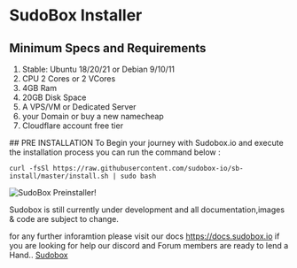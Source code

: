 # SudoBox Installer

## Minimum Specs and Requirements
<ol>
<li>Stable: Ubuntu 18/20/21 or Debian 9/10/11</li>
<li>CPU 2 Cores or 2 VCores</li>
<li>4GB Ram</li>
<li>20GB Disk Space</li>
<li>A VPS/VM or Dedicated Server</li>
<li>your Domain or buy a new namecheap</li>
<li>Cloudflare account free tier</li>
</ol>
## PRE INSTALLATION 
To Begin your journey with Sudobox.io and execute the installation process you can run the command below :

``` curl -fsSl https://raw.githubusercontent.com/sudobox-io/sb-install/master/install.sh | sudo bash ```

![SudoBox Preinstaller!](./sb-installer.png "SB-preinstaller")

Sudobox is still currently under development and all documentation,images & code are subject to change. 

for any further inforamtion please visit our docs <a href="https://docs.sudobox.io">https://docs.sudobox.io</a>
if you are looking for help our discord and Forum members are ready to lend a Hand..  <a href="https://sudobox.io">Sudobox</a>
